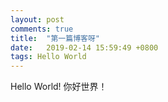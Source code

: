 ```yaml
---
layout: post
comments: true
title:  "第一篇博客呀"
date:   2019-02-14 15:59:49 +0800
tags: Hello World
---
```

Hello World! 你好世界！